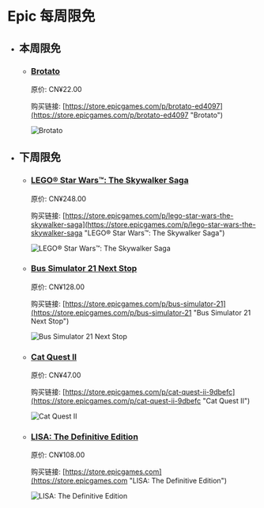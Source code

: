 # Epic 每周限免

- ## 本周限免


  - ### [Brotato](https://store.epicgames.com/p/brotato-ed4097 "Brotato")

    原价: CN¥22.00

    购买链接: [https://store.epicgames.com/p/brotato-ed4097](https://store.epicgames.com/p/brotato-ed4097 "Brotato")

    ![Brotato](https://cdn1.epicgames.com/spt-assets/2c5525406ea34caebf391f1f4c8a44a5/brotato-294jp.png)


- ## 下周限免


  - ### [LEGO® Star Wars™: The Skywalker Saga](https://store.epicgames.com/p/lego-star-wars-the-skywalker-saga "LEGO® Star Wars™: The Skywalker Saga")

    原价: CN¥248.00

    购买链接: [https://store.epicgames.com/p/lego-star-wars-the-skywalker-saga](https://store.epicgames.com/p/lego-star-wars-the-skywalker-saga "LEGO® Star Wars™: The Skywalker Saga")

    ![LEGO® Star Wars™: The Skywalker Saga](https://cdn1.epicgames.com/offer/9c59efaabb6a48f19b3485d5d9416032/EGS_LEGOStarWarsTheSkywalkerSaga_TTGames_S1_2560x1440-ae89e9c91aec1e461148f93f25b828ed)


  - ### [Bus Simulator 21 Next Stop](https://store.epicgames.com/p/bus-simulator-21 "Bus Simulator 21 Next Stop")

    原价: CN¥128.00

    购买链接: [https://store.epicgames.com/p/bus-simulator-21](https://store.epicgames.com/p/bus-simulator-21 "Bus Simulator 21 Next Stop")

    ![Bus Simulator 21 Next Stop](https://cdn1.epicgames.com/offer/2b09519576cb4276bfd8df52f5288e4a/EGS_BusSimulator21NextStop_stillalivestudios_S1_2560x1440-ae24be3577061e1b8f850fffe2e5b3a8)


  - ### [Cat Quest II](https://store.epicgames.com/p/cat-quest-ii-9dbefc "Cat Quest II")

    原价: CN¥47.00

    购买链接: [https://store.epicgames.com/p/cat-quest-ii-9dbefc](https://store.epicgames.com/p/cat-quest-ii-9dbefc "Cat Quest II")

    ![Cat Quest II](https://cdn1.epicgames.com/spt-assets/fe812f94c42e44e986691a84c796952d/cat-quest-ii-cj318.jpg)


  - ### [LISA: The Definitive Edition](https://store.epicgames.com "LISA: The Definitive Edition")

    原价: CN¥108.00

    购买链接: [https://store.epicgames.com](https://store.epicgames.com "LISA: The Definitive Edition")

    ![LISA: The Definitive Edition](https://cdn1.epicgames.com/offer/ca3a9d16d131478c97fd56c138a6511a/EGS_LISATheDefinitiveEdition_DingalingProductions_Bundles_S1_2560x1440-55b66eb2046507e58eac435c21331bd5)

